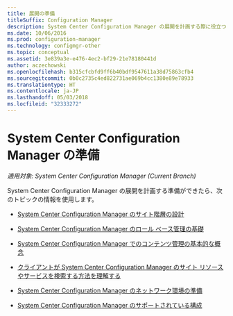 ```yaml
---
title: 展開の準備
titleSuffix: Configuration Manager
description: System Center Configuration Manager の展開を計画する際に役立つトピックを示します。
ms.date: 10/06/2016
ms.prod: configuration-manager
ms.technology: configmgr-other
ms.topic: conceptual
ms.assetid: 3e839a3e-e476-4ec2-bf29-21e78180441d
author: aczechowski
ms.openlocfilehash: b315cfcbfd9ff6b40bdf9547611a38d75863cfb4
ms.sourcegitcommit: 0b0c2735c4ed822731ae069b4cc1380e89e78933
ms.translationtype: HT
ms.contentlocale: ja-JP
ms.lasthandoff: 05/03/2018
ms.locfileid: "32333272"
---
```

# <a name="get-ready-for-system-center-configuration-manager"></a>System Center Configuration Manager の準備

*適用対象: System Center Configuration Manager (Current Branch)*

System Center Configuration Manager の展開を計画する準備ができたら、次のトピックの情報を使用します。  


  -   [System Center Configuration Manager のサイト階層の設計](../../core/plan-design/hierarchy/design-a-hierarchy-of-sites.md)  

  -   [System Center Configuration Manager のロール ベース管理の基礎](../../core/understand/fundamentals-of-role-based-administration.md)  

  -   [System Center Configuration Manager でのコンテンツ管理の基本的な概念](../../core/plan-design/hierarchy/fundamental-concepts-for-content-management.md)  

  -   [クライアントが System Center Configuration Manager のサイト リソースやサービスを検索する方法を理解する](../../core/plan-design/hierarchy/understand-how-clients-find-site-resources-and-services.md)  

-   [System Center Configuration Manager のネットワーク環境の準備](/sccm/core/plan-design/network/configure-firewalls-ports-domains)  

-   [System Center Configuration Manager のサポートされている構成](../../core/plan-design/configs/supported-configurations.md)  
